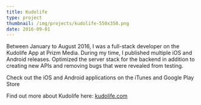 ```yaml
---
title: Kudolife
type: project
thumbnail: /img/projects/kudolife-550x350.png
date: 2016-09-01
---
```


Between January to August 2016, I was a full-stack developer on the Kudolife App at Prizm Media. During my time, I published multiple iOS and Android releases. Optimized the server stack for the backend in addition to creating new APIs and removing bugs that were revealed from testing.

Check out the iOS and Android applications on the iTunes and Google Play Store


Find out more about Kudolife here: <a href="http://www.kudolife.com/">kudolife.com</a>
